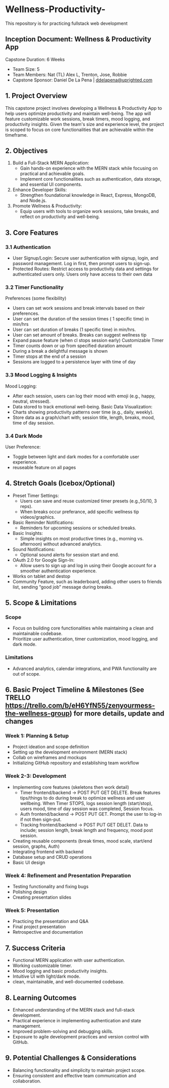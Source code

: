 # Wellness-Productivity-
This repository is for practicing fullstack web development

## Inception Document: Wellness & Productivity App
Capstone Duration: 6 Weeks
- Team Size: 5
- Team Members: Nat (TL) Alex L, Trenton, Jose, Robbie
- Capstone Sponsor: Daniel De La Pena | ddelapena@uprighted.com

## 1. Project Overview
This capstone project involves developing a Wellness & Productivity App to help users optimize productivity and maintain well-being. The app will feature customizable work sessions, break timers, mood logging, and productivity insights. Given the team's size and experience level, the project is scoped to focus on core functionalities that are achievable within the timeframe.

## 2. Objectives
1. Build a Full-Stack MERN Application:
    - Gain hands-on experience with the MERN stack while focusing on practical and achievable goals.
    - Implement core functionalities such as authentication, data storage, and essential UI components.
2. Enhance Developer Skills:
    - Strengthen foundational knowledge in React, Express, MongoDB, and Node.js.
3. Promote Wellness & Productivity:
    - Equip users with tools to organize work sessions, take breaks, and reflect on productivity and well-being.

## 3. Core Features
  ### 3.1 Authentication
  - User Signup/Login: Secure user authentication with signup, login, and password management. Log in first, then prompt users to sign-up. 
  - Protected Routes: Restrict access to productivity data and settings for authenticated users only. Users only have access to their own data
  ### 3.2 Timer Functionality
Preferences (some flexibility)
  - Users can set work sessions and break intervals based on their preferences.
  - User can set the duration of the session times ( 1 specific time) in min/hrs
  - User can set duration of breaks (1 specific time) in min/hrs.
  - User can set amount of breaks. Breaks can suggest wellness tip
  - Expand pause feature (when cl stops session early)
Customizable Timer
  - Timer counts down or up from specified duration amount
  - During a break a delightful message is shown
  - Timer stops at the end of a session
  - Sessions are logged to a persistence layer with time of day

  ### 3.3 Mood Logging & Insights
Mood Logging:
  - After each session, users can log their mood with emoji (e.g., happy, neutral, stressed).
  - Data stored to track emotional well-being.
Basic Data Visualization:
  - Charts showing productivity patterns over time (e.g., daily, weekly).
  - Store data as a graph/chart with; session title, length, breaks, mood, time of day session.
 ###  3.4 Dark Mode
User Preference:
  - Toggle between light and dark modes for a comfortable user experience.
  - reuseable feature on all pages

## 4. Stretch Goals (Icebox/Optional) 
  - Preset Timer Settings:
    - Users can save and reuse customized timer presets (e.g.,50/10, 3 reps).
    - When breaks occur preferance, add specific wellness tip videos/graphics. 
  - Basic Reminder Notifications:
    - Reminders for upcoming sessions or scheduled breaks.
  - Basic Insights:
    - Simple insights on most productive times (e.g., morning vs. afternoon) without advanced analytics.
  - Sound Notifications:
    - Optional sound alerts for session start and end.
  - OAuth 2.0 for Google Sign-In:
    - Allow users to sign up and log in using their Google account for a smoother authentication experience.
  - Works on tablet and destop
  - Community Feature, such as leaderboard, adding other users to friends list, sending “good job” message during breaks.

## 5. Scope & Limitations
### Scope
  - Focus on building core functionalities while maintaining a clean and maintainable codebase.
  - Prioritize user authentication, timer customization, mood logging, and dark mode.
### Limitations
  - Advanced analytics, calendar integrations, and PWA functionality are out of scope.

## 6.  Basic Project Timeline & Milestones (See TRELLO https://trello.com/b/eH6YfN55/zenyourmess-the-wellness-group) for more details, update and changes
### Week 1: Planning & Setup
  - Project ideation and scope definition
  - Setting up the development environment (MERN stack)
  - Collab on wireframes and mockups
  - Initializing GitHub repository and establishing team workflow

### Week 2-3: Development
- Implementing core features (skeletons then work detail)
  - Timer frontend/backend -> POST PUT GET DELETE. Break features tips/things to do during break to optimize wellness and user wellbeing. When Timer STOPS, logs session length (start/stop), users mood, time of day session was completed, Session focus.
  - Auth frontend/backend -> POST PUT GET. Prompt the user to log-in if not then sign-put.
  - Tracking frontend/backend -> POST PUT GET DELET. Data to include; session length, break length and frequency, mood post session.
- Creating reusable components (break times, mood scale, start/end session, graphs, Auth)
- Integrating frontend with backend
- Database setup and CRUD operations
- Basic UI design

### Week 4: Refinement and Presentation Preparation
- Testing functionality and fixing bugs
- Polishing design
- Creating presentation slides

### Week 5: Presentation
- Practicing the presentation and Q&A
- Final project presentation
- Retrospective and documentation

## 7. Success Criteria
- Functional MERN application with user authentication.
- Working customizable timer.
- Mood logging and basic productivity insights.
- Intuitive UI with light/dark mode.
- clean, maintainable, and well-documented codebase.

## 8. Learning Outcomes
- Enhanced understanding of the MERN stack and full-stack development.
- Practical experience in implementing authentication and state management.
- Improved problem-solving and debugging skills.
- Exposure to agile development practices and version control with GitHub.

## 9. Potential Challenges & Considerations
- Balancing functionality and simplicity to maintain project scope.
- Ensuring consistent and effective team communication and collaboration.
